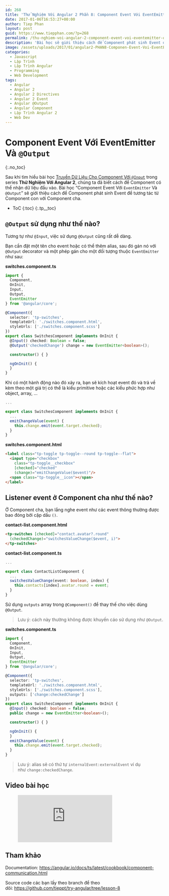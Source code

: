 ```yaml
---
id: 268
title: 'Thử Nghiệm Với Angular 2 Phần 8: Component Event Với EventEmitter Và @Output'
date: 2017-01-06T16:53:27+00:00
author: Tiep Phan
layout: post
guid: https://www.tiepphan.com/?p=268
permalink: /thu-nghiem-voi-angular-2-component-event-voi-eventemitter-output/
description: 'Bài học sẽ giới thiệu cách để Component phát sinh Event để tương tác từ Component con với Component cha.'
image: /assets/uploads/2017/01/angular2-PHAN8-Componen-Event-Voi-EventEmitter-Va-Output.jpg
categories:
  - Javascript
  - Lập Trình
  - Lập Trình Angular
  - Programming
  - Web Development
tags:
  - Angular
  - Angular 2
  - Angular 2 Directives
  - Angular 2 Event
  - Angular @Output
  - Angular Component
  - Lập Trình Angular 2
  - Web Dev
---
```


# Component Event Với EventEmitter Và `@Output`
{:.no_toc}

Sau khi tìm hiểu bài học <a href="/thu-nghiem-voi-angular-2-truyen-du-lieu-cho-component-voi-input/" target="_blank" rel="noopener noreferrer">Truyền Dữ Liệu Cho Component Với `@Input`</a> trong series **Thử Nghiệm Với Angular 2**, chúng ta đã biết cách để Component có thể nhận dữ liệu đầu vào. Bài học &#8220;Component Event Với `EventEmitter` Và `@Output`&#8221; sẽ giới thiệu cách để Component phát sinh Event để tương tác từ Component con với Component cha.

* ToC
{:toc}
{:.tp__toc}

## `@Output` sử dụng như thế nào?

Tương tự như `@Input`, việc sử dụng `@Output` cũng rất dễ dàng.

Bạn cần đặt một tên cho event hoặc có thể thêm alias, sau đó gán nó với `@Output` decorator và một phép gán cho một đối tượng thuộc `EventEmitter` như sau:

**switches.component.ts**
```ts
import { 
  Component, 
  OnInit, 
  Input, 
  Output, 
  EventEmitter 
} from '@angular/core';

@Component({
  selector: 'tp-switches',
  templateUrl: './switches.component.html',
  styleUrls: ['./switches.component.scss']
})
export class SwitchesComponent implements OnInit {
  @Input() checked: Boolean = false;
  @Output('checkedChange') change = new EventEmitter<boolean>();

  constructor() { }

  ngOnInit() {
  }
}
```

Khi có một hành động nào đó xảy ra, bạn sẽ kích hoạt event đó và trả về kèm theo một giá trị có thể là kiểu primitive hoặc các kiểu phức hợp như object, array, &#8230;

```ts
...

export class SwitchesComponent implements OnInit {
  ...
  emitChangeValue(event) {
    this.change.emit(event.target.checked);
  }
}
```

**switches.component.html**
```html
<label class="tp-toggle tp-toggle--round tp-toggle--flat">
  <input type="checkbox"
    class="tp-toggle__checkbox"
    [checked]="checked"
    (change)="emitChangeValue($event)"/>
  <span class="tp-toggle__icon"></span>
</label>
```

## Listener event ở Component cha như thế nào?

Ở Component cha, bạn lắng nghe event như các event thông thường được bao đóng bởi cặp dấu `()`.

**contact-list.component.html**
```html
<tp-switches [checked]="contact.avatar?.round"
  (checkedChange)="switchesValueChange($event, i)">
</tp-switches>
```

**contact-list.component.ts**
```ts
...

export class ContactListComponent {
  ...
  switchesValueChange(event: boolean, index) {
    this.contacts[index].avatar.round = event;
  }
}
```

Sử dụng `outputs` array trong `@Component()` để thay thế cho việc dùng `@Output`.

> Lưu ý: cách này thường không được khuyến cáo sử dụng như `@Output`.

**switches.component.ts**
```ts
import { 
  Component, 
  OnInit, 
  Input, 
  Output, 
  EventEmitter 
} from '@angular/core';

@Component({
  selector: 'tp-switches',
  templateUrl: './switches.component.html',
  styleUrls: ['./switches.component.scss'],
  outputs: ['change:checkedChange']
})
export class SwitchesComponent implements OnInit {
  @Input() checked: boolean = false;
  public change = new EventEmitter<boolean>();

  constructor() { }

  ngOnInit() {
  }
  emitChangeValue(event) {
    this.change.emit(event.target.checked);
  }
}
```

> Lưu ý: alias sẽ có thứ tự `internalEvent:externalEvent` ví dụ như `change:checkedChange`.

## Video bài học

<figure class="video_container">
  <iframe src="https://www.youtube.com/embed/8uu9hh4_ZSU" frameborder="0" allowfullscreen="true"> </iframe>
</figure>

## Tham khảo

Documentation: <a href="https://angular.io/docs/ts/latest/cookbook/component-communication.html" target="_blank" rel="noopener noreferrer">https://angular.io/docs/ts/latest/cookbook/component-communication.html</a>

Source code các bạn lấy theo branch để theo dõi: <a href="https://github.com/tieppt/try-angular/tree/lesson-8" target="_blank" rel="noopener noreferrer">https://github.com/tieppt/try-angular/tree/lesson-8</a>
